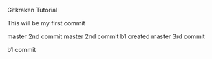 Gitkraken Tutorial

This will be my first commit

master 2nd commit
master 2nd commit
b1 created
master 3rd commit

b1 commit